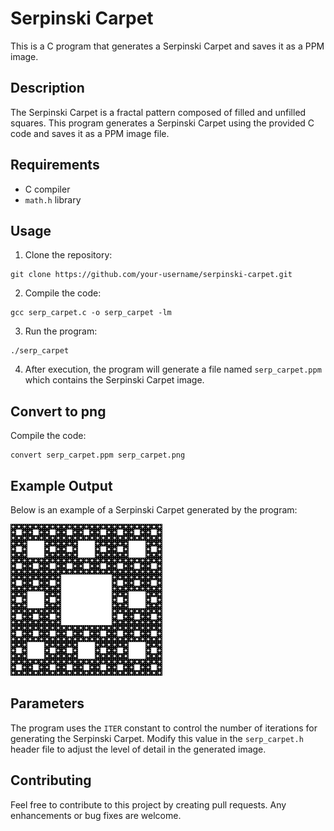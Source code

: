 # Serpinski Carpet

This is a C program that generates a Serpinski Carpet and saves it as a PPM image.

## Description

The Serpinski Carpet is a fractal pattern composed of filled and unfilled squares. This program generates a Serpinski Carpet using the provided C code and saves it as a PPM image file.

## Requirements

- C compiler
- `math.h` library

## Usage

1. Clone the repository:
```
git clone https://github.com/your-username/serpinski-carpet.git
```
2. Compile the code:
```
gcc serp_carpet.c -o serp_carpet -lm
```
3. Run the program:
```
./serp_carpet
```

4. After execution, the program will generate a file named `serp_carpet.ppm` which contains the Serpinski Carpet image.

## Convert to png

Compile the code:
```
convert serp_carpet.ppm serp_carpet.png
```
## Example Output

Below is an example of a Serpinski Carpet generated by the program:

![Serpinski Carpet](serp_carpet.png)

## Parameters

The program uses the `ITER` constant to control the number of iterations for generating the Serpinski Carpet. Modify this value in the `serp_carpet.h` header file to adjust the level of detail in the generated image.

## Contributing

Feel free to contribute to this project by creating pull requests. Any enhancements or bug fixes are welcome.

